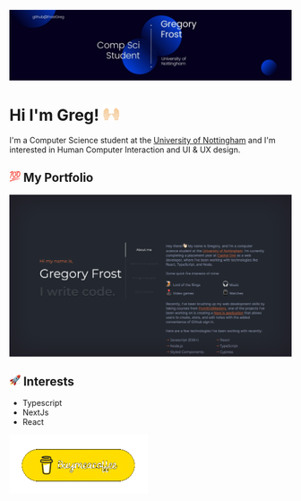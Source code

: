 ![A Banner introducing myself as Gregory Frost a computer science student at the University of Nottingham](/assets/Banner.jpeg)

# Hi I'm Greg! <img src="assets/hands.gif" height="30px">

I'm a Computer Science student at the [University of Nottingham](https://www.nottingham.ac.uk/ugstudy/course/Computer-Science-with-Year-in-Industry-BSc) and I'm interested in Human Computer Interaction and UI & UX design.

## <img src="assets/100.gif" height="20px"> My Portfolio

<a href="https://greg-frost-portfolio.vercel.app/" target="_blank"><img src="assets/Portfolio.png"></a>

## <img src="assets/rocket.gif" height="20px"> Interests

- Typescript
- NextJs
- React

<a href="https://www.buymeacoffee.com/gregfrost3v" target="_blank"><img src="assets/buymeacoffee.gif" alt="Buy me a coffee link"></a>
